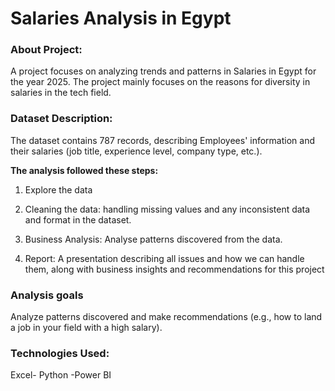 # Salaries Analysis in Egypt
### About Project:
A project focuses on analyzing trends and patterns in Salaries in Egypt for the year 2025. The project mainly focuses on the reasons for diversity in salaries in the tech field.

### Dataset Description:
The dataset contains 787 records, describing Employees' information and their salaries (job title, experience level, company type, etc.).

**The analysis followed these steps:**

1. Explore the data

2. Cleaning the data: handling missing values and any inconsistent data and format in the dataset.
   
3. Business Analysis: Analyse patterns discovered from the data.
   
4. Report: A presentation describing all issues and how we can handle them, along with business insights and recommendations for this project 

### Analysis goals
Analyze patterns discovered and make recommendations (e.g., how to land a job in your field with a high salary).

### Technologies Used:
Excel- Python -Power BI


